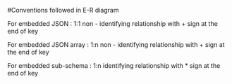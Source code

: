 #Conventions followed in E-R diagram

For embedded JSON : 1:1 non - identifying relationship with + sign at the end of key

For embedded JSON array : 1:n non - identifying relationship with + sign at the end of key

For embedded sub-schema : 1:n identifying relationship with * sign at the end of key
